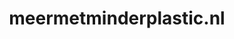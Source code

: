 ---
layout: post
title:  "meermetminderplastic.nl"
internal_url:  "/dutchgov/meermetminderplastic.nl.html"
categories: dutchgov
---